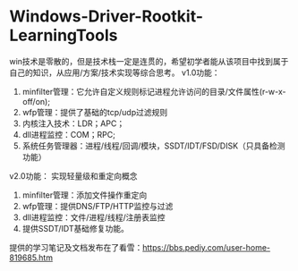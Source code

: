 # Windows-Driver-Rootkit-LearningTools
win技术是零散的，但是技术栈一定是连贯的，希望初学者能从该项目中找到属于自己的知识，从应用/方案/技术实现等综合思考。
v1.0功能：
1. minfilter管理：它允许自定义规则标记进程允许访问的目录/文件属性(r-w-x-off/on);
2. wfp管理：提供了基础的tcp/udp过滤规则
3. 内核注入技术：LDR；APC；
4. dll进程监控：COM；RPC;
5. 系统任务管理器：进程/线程/回调/模块，SSDT/IDT/FSD/DISK（只具备检测功能）

v2.0功能：
实现轻量级和重定向概念
1. minfilter管理：添加文件操作重定向
2. wfp管理：提供DNS/FTP/HTTP监控与过滤
3. dll进程监控：文件/进程/线程/注册表监控
4. 提供SSDT/IDT基础修复功能。

提供的学习笔记及文档发布在了看雪：https://bbs.pediy.com/user-home-819685.htm
